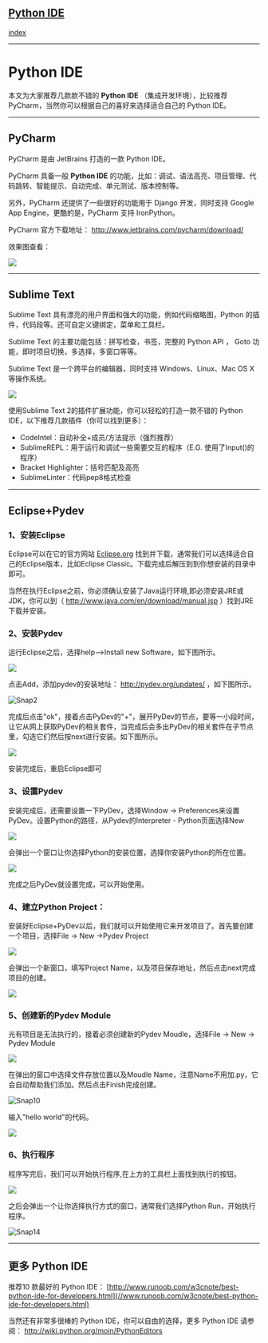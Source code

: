 ## [Python IDE](https://www.runoob.com/python/python-ide.html)

[index](目录.md)

---
Python IDE
==========

本文为大家推荐几款款不错的
**Python IDE**
（集成开发环境），比较推荐 PyCharm，当然你可以根据自己的喜好来选择适合自己的 Python IDE。

---

PyCharm
-------

PyCharm 是由 JetBrains 打造的一款 Python IDE。

PyCharm 具备一般
**Python IDE**
的功能，比如：调试、语法高亮、项目管理、代码跳转、智能提示、自动完成、单元测试、版本控制等。

另外，PyCharm 还提供了一些很好的功能用于 Django 开发，同时支持 Google App Engine，更酷的是，PyCharm 支持 IronPython。

PyCharm 官方下载地址：
<http://www.jetbrains.com/pycharm/download/>

效果图查看：

![](//www.runoob.com/wp-content/uploads/2014/06/pycharm_ui_darcula.png)


---

Sublime Text
------------

Sublime Text 具有漂亮的用户界面和强大的功能，例如代码缩略图，Python 的插件，代码段等。还可自定义键绑定，菜单和工具栏。

Sublime Text 的主要功能包括：拼写检查，书签，完整的 Python API ， Goto 功能，即时项目切换，多选择，多窗口等等。

Sublime Text 是一个跨平台的编辑器，同时支持 Windows、Linux、Mac OS X等操作系统。

![](/wp-content/uploads/2014/05/sublimetext.jpg)

使用Sublime Text 2的插件扩展功能，你可以轻松的打造一款不错的 Python IDE，以下推荐几款插件（你可以找到更多）：

* CodeIntel：自动补全+成员/方法提示（强烈推荐）
* SublimeREPL：用于运行和调试一些需要交互的程序（E.G. 使用了Input()的程序）
* Bracket Highlighter：括号匹配及高亮
* SublimeLinter：代码pep8格式检查

---

Eclipse+Pydev
-------------

### 1、安装Eclipse

Eclipse可以在它的官方网站
[Eclipse.org](http://eclipse.org/)
找到并下载，通常我们可以选择适合自己的Eclipse版本，比如Eclipse Classic。下载完成后解压到到你想安装的目录中即可。

当然在执行Eclipse之前，你必须确认安装了Java运行环境,即必须安装JRE或JDK，你可以到（
<http://www.java.com/en/download/manual.jsp>
）找到JRE下载并安装。

### 2、安装Pydev

运行Eclipse之后，选择help-->Install new Software，如下图所示。

![](//www.runoob.com/wp-content/uploads/2014/06/Snap1.gif)

点击Add，添加pydev的安装地址：
<http://pydev.org/updates/>
，如下图所示。

![Snap2](//www.runoob.com/wp-content/uploads/2014/06/Snap2.gif)

完成后点击"ok"，接着点击PyDev的"+"，展开PyDev的节点，要等一小段时间，让它从网上获取PyDev的相关套件，当完成后会多出PyDev的相关套件在子节点里，勾选它们然后按next进行安装。如下图所示。

![](//www.runoob.com/wp-content/uploads/2014/06/Snap3.gif)

安装完成后，重启Eclipse即可

### 3、设置Pydev

安装完成后，还需要设置一下PyDev，选择Window -> Preferences来设置PyDev。设置Python的路径，从Pydev的Interpreter - Python页面选择New

![](//www.runoob.com/wp-content/uploads/2014/06/Snap5.gif)

会弹出一个窗口让你选择Python的安装位置，选择你安装Python的所在位置。

![](//www.runoob.com/wp-content/uploads/2014/06/Snap6.gif)

完成之后PyDev就设置完成，可以开始使用。

### 4、建立Python Project：

安装好Eclipse+PyDev以后，我们就可以开始使用它来开发项目了。首先要创建一个项目，选择File -> New ->Pydev Project

![](//www.runoob.com/wp-content/uploads/2014/06/Snap7.gif)

会弹出一个新窗口，填写Project Name，以及项目保存地址，然后点击next完成项目的创建。

![](//www.runoob.com/wp-content/uploads/2014/06/Snap8.gif)

### 5、创建新的Pydev Module

光有项目是无法执行的，接着必须创建新的Pydev Moudle，选择File -> New -> Pydev Module

![](//www.runoob.com/wp-content/uploads/2014/06/Snap9.gif)

在弹出的窗口中选择文件存放位置以及Moudle Name，注意Name不用加.py，它会自动帮助我们添加。然后点击Finish完成创建。

![Snap10](//www.runoob.com/wp-content/uploads/2014/06/Snap10.gif)

输入"hello world"的代码。

![](//www.runoob.com/wp-content/uploads/2014/06/Snap11.gif)

### 6、执行程序

程序写完后，我们可以开始执行程序,在上方的工具栏上面找到执行的按钮。

![](//www.runoob.com/wp-content/uploads/2014/06/Snap13.gif)

之后会弹出一个让你选择执行方式的窗口，通常我们选择Python Run，开始执行程序。

![Snap14](//www.runoob.com/wp-content/uploads/2014/06/Snap14.gif)

---

更多 Python IDE
-------------

推荐10 款最好的 Python IDE：
[http://www.runoob.com/w3cnote/best-python-ide-for-developers.html](//www.runoob.com/w3cnote/best-python-ide-for-developers.html)

当然还有非常多很棒的 Python IDE，你可以自由的选择，更多 Python IDE 请参阅：
<http://wiki.python.org/moin/PythonEditors>